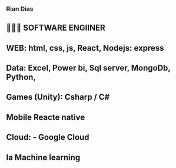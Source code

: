### Rian Dias

👨🏿‍💻 SOFTWARE ENGIINER
-
  WEB:
    html, css, js,
    React,
    Nodejs: express
 - 
   Data:
     Excel,
     Power bi,
     Sql server,
     MongoDb,
     Python,
-
   Games (Unity):
    Csharp / C#
-    
   Mobile
    Reacte native
-
   Cloud:
    - Google Cloud
-   
   Ia
    Machine learning
 -


